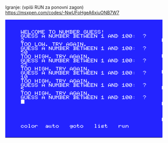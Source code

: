 Igranje: (vpiši RUN za ponovni zagon)<br />
https://msxpen.com/codes/-NwUFoHgeA6xiuONB7W7

![alt text](https://github.com/RetrocompSi/MSX/blob/main/Koda/Number%20Guess/Number-Guess.png)
